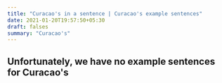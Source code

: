 ```yaml
---
title: "Curacao's in a sentence | Curacao's example sentences"
date: 2021-01-20T19:57:50+05:30
draft: falses
summary: "Curacao's"
---
```

## Unfortunately, we have no example sentences for Curacao's                 
